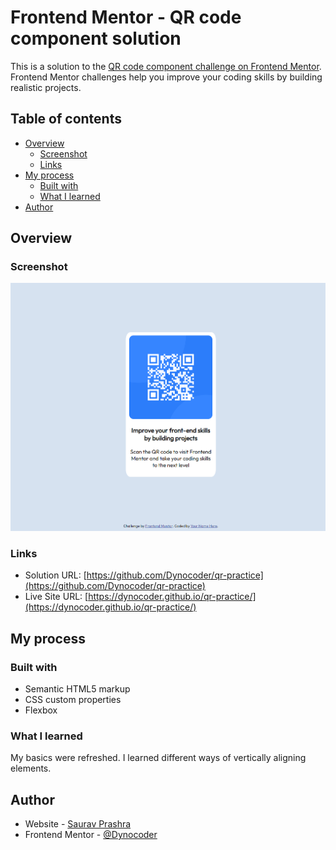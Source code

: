 # Frontend Mentor - QR code component solution

This is a solution to the [QR code component challenge on Frontend Mentor](https://www.frontendmentor.io/challenges/qr-code-component-iux_sIO_H). Frontend Mentor challenges help you improve your coding skills by building realistic projects. 

## Table of contents

- [Overview](#overview)
  - [Screenshot](#screenshot)
  - [Links](#links)
- [My process](#my-process)
  - [Built with](#built-with)
  - [What I learned](#what-i-learned)
- [Author](#author)


## Overview

### Screenshot

![/screenshot.png](./screenshot.png)

### Links

- Solution URL: [https://github.com/Dynocoder/qr-practice](https://github.com/Dynocoder/qr-practice)
- Live Site URL: [https://dynocoder.github.io/qr-practice/](https://dynocoder.github.io/qr-practice/)


## My process

### Built with

- Semantic HTML5 markup
- CSS custom properties
- Flexbox

### What I learned

My basics were refreshed. I learned different ways of vertically aligning elements.



## Author

- Website - [Saurav Prashra](https://www.sauravprashar.me)
- Frontend Mentor - [@Dynocoder](https://www.frontendmentor.io/profile/dynocoder)


